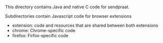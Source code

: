 This directory contains Java and native C code for sendpraat.

Subdirectories contain Javascript code for browser extensions
* extension: code and resources that are shared between both extensions
* chrome: Chrome-specific code
* firefox: Firfox-specific code